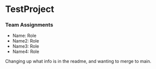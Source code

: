 # TestProject

### Team Assignments
- Name: Role
- Name2: Role
- Name3: Role
- Name4: Role

Changing up what info is in the readme, and wanting to merge to main.
